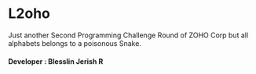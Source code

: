# L2oho
Just another Second Programming Challenge Round of ZOHO Corp but all alphabets belongs to a poisonous Snake.
#### Developer : Blesslin Jerish R
